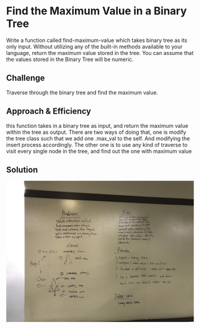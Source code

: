 # Find the Maximum Value in a Binary Tree
<!-- Short summary or background information -->
Write a function called find-maximum-value which takes binary tree as its only input. Without utilizing any of the built-in methods available to your language, return the maximum value stored in the tree. You can assume that the values stored in the Binary Tree will be numeric.


## Challenge
<!-- Description of the challenge -->
Traverse through the binary tree and find the maximum value.

## Approach & Efficiency
<!-- What approach did you take? Why? What is the Big O space/time for this approach? -->
this function takes in a binary tree as input, and return the maximum value within the tree as output. There are two ways of doing that,
one is modify the tree class such that we add one .max_val to the self. And modifying the insert process accordingly.
The other one is to use any kind of traverse to visit every single node in
the tree, and find out the one with maximum value

## Solution
<!-- Embedded whiteboard image -->
![find_max_binary_tree](https://github.com/tobyatgithub/data_structure_and_algorithms/blob/master/assets/find_max_binary_tree.jpeg)
